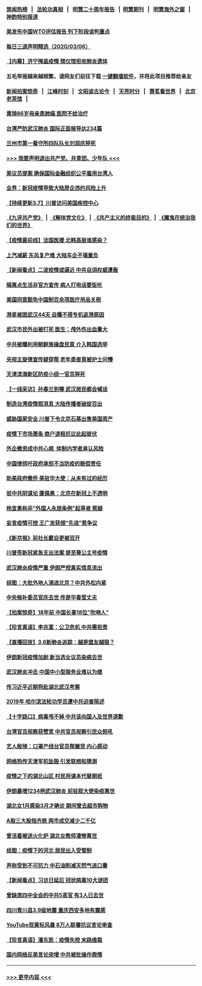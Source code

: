 #### [禁闻热榜](热点新闻.md?=0)  &nbsp;&nbsp;|&nbsp;&nbsp; [法轮功真相](https://github.com/gfw-breaker/truth/blob/master/README.md?=0) &nbsp;&nbsp;|&nbsp;&nbsp; [明慧二十周年报告](https://github.com/gfw-breaker/mh-reports/blob/master/README.md?=0) &nbsp;&nbsp;|&nbsp;&nbsp;[明慧期刊](https://github.com/gfw-breaker/mh-qikan) &nbsp;&nbsp;|&nbsp;&nbsp; [明慧海外之窗](https://github.com/gfw-breaker/mh-news/blob/master/README.md?=0) &nbsp;&nbsp;|&nbsp;&nbsp; [神韵特别报道](https://github.com/gfw-breaker/mh-news/blob/master/shenyun.md?=0)
#### [美发布中国WTO评估报告 列下阶段谈判重点](../pages/nsc413/n11921572.md?t=03071603) 
#### [每日三退声明精选（2020/03/06）](../pages/nsc413/n11921953.md?t=03071603) 
#### [【内幕】济宁掩盖疫情 殡仪馆拒收肺炎遗体](../pages/nsc413/n11917871.md?t=03071603) 
#### 五毛举报越来越频繁，请网友们前往下载 [一键翻墙软件](https://github.com/gfw-breaker/ssr-accounts)，并将此项目推荐给亲友
#### [新闻拍案惊奇](https://github.com/gfw-breaker/banned-news/blob/master/pages/link4.md) &nbsp;&nbsp;|&nbsp;&nbsp; [江峰时刻](https://github.com/gfw-breaker/banned-news/blob/master/pages/link4.md) &nbsp;&nbsp;|&nbsp;&nbsp; [文昭谈古论今](https://github.com/gfw-breaker/banned-news/blob/master/pages/link4.md) &nbsp;&nbsp;|&nbsp;&nbsp; [天亮时分](https://github.com/gfw-breaker/banned-news/blob/master/pages/link4.md) &nbsp;&nbsp;|&nbsp;&nbsp; [萧茗看世界](https://github.com/gfw-breaker/banned-news/blob/master/pages/link4.md) &nbsp;&nbsp;|&nbsp;&nbsp; [北京老茶馆](https://github.com/gfw-breaker/banned-news/blob/master/pages/link4.md) &nbsp;&nbsp;|&nbsp;&nbsp; 
#### [黄琦86岁母亲患肺癌 医院不给治疗](../pages/nsc413/n11921840.md?t=03071603) 
#### [台湾严防武汉肺炎 国际正面报导达234篇](../pages/nsc413/n11921737.md?t=03071603) 
#### [兰州市第一看守所四队队长刘润庆猝死](../pages/nsc413/n11920358.md?t=03071603) 
#### [>>> 我要声明退出共产党、共青团、少年队 <<<](https://github.com/begood0513/goodnews/blob/master/quit/letter.md) 
#### [美议员提案 确保国际金融组织公平雇用台湾人](../pages/nsc413/n11921691.md?t=03071603) 
#### [业界：新冠疫情导致大陆房企违约风险上升](../pages/nsc413/n11921549.md?t=03071603) 
#### [【持续更新3.7】川普访问美国疾控中心](../pages/nsc413/n11921647.md?t=03071603) 
#### [《九评共产党》](https://github.com/begood0513/9ping.md/blob/master/README.md) &nbsp;|&nbsp; [《解体党文化》](../../../../jtdwh.md/blob/master/README.md)  &nbsp;|&nbsp; [《共产主义的终极目的》](../../../../gczydzjmd.md/blob/master/README.md) &nbsp;|&nbsp; [《魔鬼在统治我们的世界》](../../../../mgztzwmdsj.md/blob/master/README.md) 
#### [【疫情最前线】法国医援 北韩高层谁感染？](../pages/nsc413/n11920850.md?t=03071603) 
#### [上汽减薪 东风复产难 大陆车企不堪重负](../pages/nsc413/n11921202.md?t=03071603) 
#### [【新闻看点】二波疫情或逼近 中共自诩权威遭轰](../pages/nsc413/n11920942.md?t=03071603) 
#### [隔离点生活非官方宣传 病人打电话要饭吃](../pages/nsc413/n11921264.md?t=03071603) 
#### [美国同意豁免中国制百余项医疗用品关税](../pages/nsc413/n11921400.md?t=03071603) 
#### [港星被困武汉44天 自曝不搭专机返港原因](../pages/nsc413/n11920926.md?t=03071603) 
#### [武汉市民外出被打死 医生：颅外伤出血量大](../pages/nsc413/n11921303.md?t=03071603) 
#### [中共被曝利用朝鲜族操盘民意 介入韩国选举](../pages/nsc413/n11921006.md?t=03071603) 
#### [央视主旋律宣传疑穿帮 老年患者竟被护士问懵](../pages/nsc413/n11921219.md?t=03071603) 
#### [天津滨海新区防疫小组一官员猝死](../pages/nsc413/n11921205.md?t=03071603) 
#### [【一线采访】孙春兰到哪 武汉居民都会喊话](../pages/nsc413/n11920952.md?t=03071603) 
#### [制造台湾疫情假消息 大陆传播者破绽百出](../pages/nsc413/n11921050.md?t=03071603) 
#### [威胁国家安全 川普下令北京石基出售美国资产](../pages/nsc413/n11921036.md?t=03071603) 
#### [疫情下市场萧条 商户退租抗议此起彼伏](../pages/nsc413/n11921021.md?t=03071603) 
#### [外企撤资成中共心病  体制内学者承认风险](../pages/nsc413/n11920805.md?t=03071603) 
#### [中国律师吁政府承担不当防疫的赔偿责任](../pages/nsc413/n11920309.md?t=03071603) 
#### [助美政府撤侨 美驻华大使：从未有过的经历](../pages/nsc413/n11920832.md?t=03071603) 
#### [驳中共阴谋论 蓬佩奥：北京在新冠上不透明](../pages/nsc413/n11920846.md?t=03071603) 
#### [杨宜勇称非“外国人永居条例”起草者 惹疑](../pages/nsc413/n11920792.md?t=03071603) 
#### [妄言疫情可控 王广发获颁“先进”惹争议](../pages/nsc413/n11920693.md?t=03071603) 
#### [《新京报》前社长戴自更被双开](../pages/nsc413/n11920689.md?t=03071603) 
#### [川普签新冠紧急支出法案 提至尊公主号疫情](../pages/nsc413/n11920654.md?t=03071603) 
#### [武汉肺炎疫情严重 伊朗严控真实信息流出](../pages/nsc413/n11920458.md?t=03071603) 
#### [组图：大批外地人涌进北京？中共外松内紧](../pages/nsc413/n11918025.md?t=03071603) 
#### [中央候补委员官庆去世 传是华春莹丈夫](../pages/nsc413/n11920481.md?t=03071603) 
#### [【拍案惊奇】18年前 中国长春18位“吹哨人”](../pages/nsc413/n11918988.md?t=03071603) 
#### [【珍言真语】李兆富：公卫危机 中共需担责](../pages/nsc413/n11920422.md?t=03071603) 
#### [【直播回放】3.6新肺炎追踪：越是盟友越狠？](../pages/nsc413/n11920274.md?t=03071603) 
#### [伊朗新冠疫情加剧 新当选女议员染病去世](../pages/nsc413/n11920353.md?t=03071603) 
#### [武汉肺炎冲击 中国中小型服务业难以为继](../pages/nsc413/n11920169.md?t=03071603) 
#### [传习近平近期将赴湖北武汉考察](../pages/nsc413/n11918779.md?t=03071603) 
#### [2019年 哈尔滨法轮功学员遭中共迫害简述](../pages/nsc413/n11919729.md?t=03071603) 
#### [【十字路口】病毒甩不掉 中共该向国人及世界道歉](../pages/nsc413/n11918954.md?t=03071603) 
#### [台湾官员视察获赞赏 中共官员视察引民众怒吼](../pages/nsc413/n11919207.md?t=03071603) 
#### [艺人殷琦：口罩产线台官员帮搬货 内心感动](../pages/nsc413/n11919949.md?t=03071603) 
#### [网络热传天津军机坠毁 引发联想和猜测](../pages/nsc413/n11919716.md?t=03071603) 
#### [疫情之下的湖北山区 村民用课本代替厕纸](../pages/nsc413/n11919952.md?t=03071603) 
#### [伊朗暴增1234例武汉肺炎 前驻叙大使染疫离世](../pages/nsc413/n11919807.md?t=03071603) 
#### [湖北女1月感染3月才确诊 期间曾去超市购物](../pages/nsc413/n11919512.md?t=03071603) 
#### [A股三大股指齐跌 两市成交减少二千亿](../pages/nsc413/n11919639.md?t=03071603) 
#### [曾活着被送火化炉 湖北女教师凄惨离世](../pages/nsc413/n11917920.md?t=03071603) 
#### [组图：疫情下的河北 居民出入受管制](../pages/nsc413/n11918105.md?t=03071603) 
#### [声称受到不可抗力 中石油削减天然气进口量](../pages/nsc413/n11919016.md?t=03071603) 
#### [【新闻看点】习访日延后 冠状病毒10大谜团](../pages/nsc413/n11918067.md?t=03071603) 
#### [曾缺席四中全会的中共5高官 有3人已去世](../pages/nsc413/n11919515.md?t=03071603) 
#### [四川青川县3.9级地震 重庆西安多地有震感](../pages/nsc413/n11919145.md?t=03071603) 
#### [YouTube现黄标风暴 8万人联署抗议言论审查](../pages/nsc413/n11918880.md?t=03071603) 
#### [【珍言真语】潘东凯：疫情失控 末路维稳](../pages/nsc413/n11919158.md?t=03071603) 
#### [国内网络反美言论突增 中共被批操作舆情](../pages/nsc413/n11919024.md?t=03071603) 

----
#### [ >>> 更早内容 <<< ](../indexes/nsc413-earlier.md)
